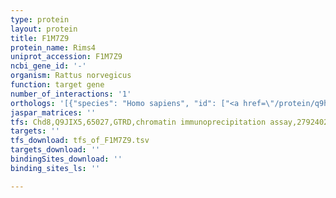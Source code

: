 ```yaml
---
type: protein
layout: protein
title: F1M7Z9
protein_name: Rims4
uniprot_accession: F1M7Z9
ncbi_gene_id: '-'
organism: Rattus norvegicus
function: target gene
number_of_interactions: '1'
orthologs: '[{"species": "Homo sapiens", "id": ["<a href=\"/protein/q9h426\">Q9H426</a>"]}, {"species": "Danio rerio", "id": ["<a href=\"/protein/e7f2s0\">E7F2S0</a>"]}, {"species": "Mus musculus", "id": ["<a href=\"/protein/p60191\">P60191</a>"]}]'
jaspar_matrices: ''
tfs: Chd8,Q9JIX5,65027,GTRD,chromatin immunoprecipitation assay,27924024%5Buid%5D,No
targets: ''
tfs_download: tfs_of_F1M7Z9.tsv
targets_download: ''
bindingSites_download: ''
binding_sites_ls: ''

---
```

